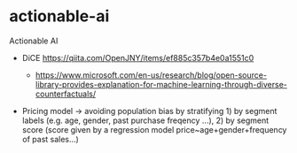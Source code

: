 # actionable-ai
Actionable AI


- DiCE https://qiita.com/OpenJNY/items/ef885c357b4e0a1551c0
  - https://www.microsoft.com/en-us/research/blog/open-source-library-provides-explanation-for-machine-learning-through-diverse-counterfactuals/

- Pricing model -> avoiding population bias by stratifying 1) by segment labels (e.g. age, gender, past purchase freqency ...), 2) by segment score (score given by a regression model price~age+gender+frequency of past sales...)
